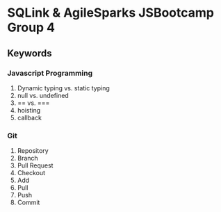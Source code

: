 <h1>SQLink &amp; AgileSparks JSBootcamp Group 4</h1>
<h2>Keywords</h2>
<h3>Javascript Programming</h3>
<ol>
    <li>Dynamic typing vs. static typing</li>  
    <li>null vs. undefined</li>  
    <li>== vs. ===</li>  
    <li>hoisting</li>
    <li>callback</li>
</ol>
<h3>Git</h3>
<ol>
  <li>Repository</li>  
  <li>Branch</li>  
  <li>Pull Request</li>  
  <li>Checkout</li>  
  <li>Add</li>  
  <li>Pull</li>  
  <li>Push</li>  
  <li>Commit</li>  
</ol>
